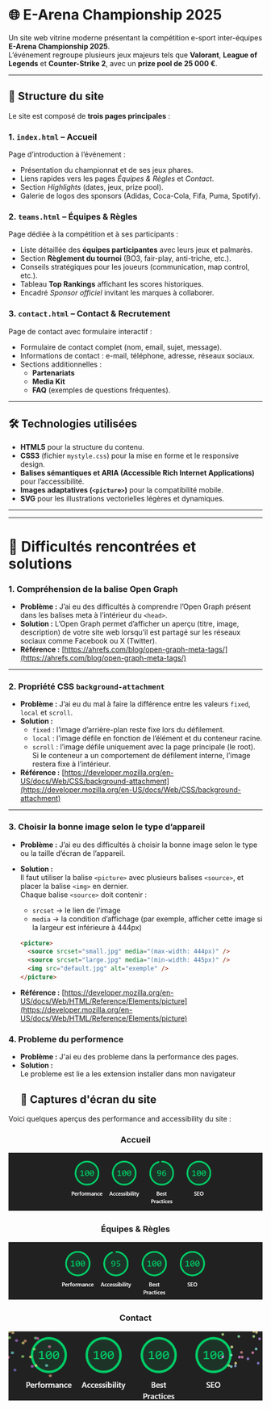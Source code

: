 # 🌐 E-Arena Championship 2025

Un site web vitrine moderne présentant la compétition e-sport inter-équipes **E-Arena Championship 2025**.  
L’événement regroupe plusieurs jeux majeurs tels que **Valorant**, **League of Legends** et **Counter-Strike 2**, avec un **prize pool de 25 000 €**.

---

## 🧭 Structure du site

Le site est composé de **trois pages principales** :

### 1. `index.html` – Accueil

Page d’introduction à l’événement :

- Présentation du championnat et de ses jeux phares.
- Liens rapides vers les pages _Équipes & Règles_ et _Contact_.
- Section _Highlights_ (dates, jeux, prize pool).
- Galerie de logos des sponsors (Adidas, Coca-Cola, Fifa, Puma, Spotify).

### 2. `teams.html` – Équipes & Règles

Page dédiée à la compétition et à ses participants :

- Liste détaillée des **équipes participantes** avec leurs jeux et palmarès.
- Section **Règlement du tournoi** (BO3, fair-play, anti-triche, etc.).
- Conseils stratégiques pour les joueurs (communication, map control, etc.).
- Tableau **Top Rankings** affichant les scores historiques.
- Encadré _Sponsor officiel_ invitant les marques à collaborer.

### 3. `contact.html` – Contact & Recrutement

Page de contact avec formulaire interactif :

- Formulaire de contact complet (nom, email, sujet, message).
- Informations de contact : e-mail, téléphone, adresse, réseaux sociaux.
- Sections additionnelles :
  - **Partenariats**
  - **Media Kit**
  - **FAQ** (exemples de questions fréquentes).

---

## 🛠️ Technologies utilisées

- **HTML5** pour la structure du contenu.
- **CSS3** (fichier `mystyle.css`) pour la mise en forme et le responsive design.
- **Balises sémantiques et ARIA (Accessible Rich Internet Applications)** pour l’accessibilité.
- **Images adaptatives (`<picture>`)** pour la compatibilité mobile.
- **SVG** pour les illustrations vectorielles légères et dynamiques.

---

---

# 🧩 Difficultés rencontrées et solutions

### 1. Compréhension de la balise Open Graph

- **Problème :** J’ai eu des difficultés à comprendre l’Open Graph présent dans les balises meta à l’intérieur du `<head>`.
- **Solution :** L’Open Graph permet d’afficher un aperçu (titre, image, description) de votre site web lorsqu’il est partagé sur les réseaux sociaux comme Facebook ou X (Twitter).
- **Référence :** [https://ahrefs.com/blog/open-graph-meta-tags/](https://ahrefs.com/blog/open-graph-meta-tags/)

---

### 2. Propriété CSS `background-attachment`

- **Problème :** J’ai eu du mal à faire la différence entre les valeurs `fixed`, `local` et `scroll`.
- **Solution :**
  - `fixed` : l’image d’arrière-plan reste fixe lors du défilement.
  - `local` : l’image défile en fonction de l’élément et du conteneur racine.
  - `scroll` : l’image défile uniquement avec la page principale (le root). Si le conteneur a un comportement de défilement interne, l’image restera fixe à l’intérieur.
- **Référence :** [https://developer.mozilla.org/en-US/docs/Web/CSS/background-attachment](https://developer.mozilla.org/en-US/docs/Web/CSS/background-attachment)

---

### 3. Choisir la bonne image selon le type d’appareil

- **Problème :** J’ai eu des difficultés à choisir la bonne image selon le type ou la taille d’écran de l’appareil.
- **Solution :**  
  Il faut utiliser la balise `<picture>` avec plusieurs balises `<source>`, et placer la balise `<img>` en dernier.  
  Chaque balise `<source>` doit contenir :

  - `srcset` → le lien de l’image
  - `media` → la condition d’affichage (par exemple, afficher cette image si la largeur est inférieure à 444px)

  ```html
  <picture>
    <source srcset="small.jpg" media="(max-width: 444px)" />
    <source srcset="large.jpg" media="(min-width: 445px)" />
    <img src="default.jpg" alt="exemple" />
  </picture>
  ```

- **Référence :** [https://developer.mozilla.org/en-US/docs/Web/HTML/Reference/Elements/picture](https://developer.mozilla.org/en-US/docs/Web/HTML/Reference/Elements/picture)

### 4. Probleme du performence

- **Problème :** J'ai eu des probleme dans la performance des pages.
- **Solution :**  
  Le probleme est lie a les extension installer dans mon navigateur
  ## 📸 Captures d'écran du site

Voici quelques aperçus des performance and accessibility du site :

<div align="center">

### Accueil

<!-- <img src="screenshots/index_image.png" alt="Accueil" width="600" /> -->

![screenshots/index_image.png](screenshots/index_image.png)

### Équipes & Règles

![screenshots/team_image.png](screenshots/team_image.png)

### Contact

![screenshots/contact_image.png](screenshots/contact_image.png)

</div>
